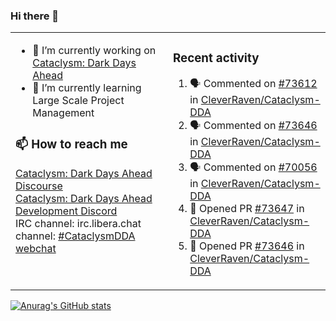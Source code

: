 ### Hi there 👋

<table><tr><td valign="top" width="50%">

- 🔭 I’m currently working on [Cataclysm: Dark Days Ahead](https://github.com/CleverRaven/Cataclysm-DDA)
- 🌱 I’m currently learning Large Scale Project Management

### 📫 How to reach me
[Cataclysm: Dark Days Ahead Discourse](https://discourse.cataclysmdda.org)  
[Cataclysm: Dark Days Ahead Development Discord](https://discord.gg/jFEc7Yp)  
IRC channel: irc.libera.chat channel: [#CataclysmDDA webchat](https://kiwiirc.com/nextclient/irc.libera.chat#CataclysmDDA)

</td><td valign="top" width="50%">

### Recent activity
<!--START_SECTION:activity-->
1. 🗣 Commented on [#73612](https://github.com/CleverRaven/Cataclysm-DDA/issues/73612#issuecomment-2105536074) in [CleverRaven/Cataclysm-DDA](https://github.com/CleverRaven/Cataclysm-DDA)
2. 🗣 Commented on [#73646](https://github.com/CleverRaven/Cataclysm-DDA/pull/73646#issuecomment-2105513551) in [CleverRaven/Cataclysm-DDA](https://github.com/CleverRaven/Cataclysm-DDA)
3. 🗣 Commented on [#70056](https://github.com/CleverRaven/Cataclysm-DDA/issues/70056#issuecomment-2105502611) in [CleverRaven/Cataclysm-DDA](https://github.com/CleverRaven/Cataclysm-DDA)
4. 💪 Opened PR [#73647](https://github.com/CleverRaven/Cataclysm-DDA/pull/73647) in [CleverRaven/Cataclysm-DDA](https://github.com/CleverRaven/Cataclysm-DDA)
5. 💪 Opened PR [#73646](https://github.com/CleverRaven/Cataclysm-DDA/pull/73646) in [CleverRaven/Cataclysm-DDA](https://github.com/CleverRaven/Cataclysm-DDA)
<!--END_SECTION:activity-->

</td></tr></table>

[![Anurag's GitHub stats](https://github-readme-stats.vercel.app/api?username=kevingranade)](https://github.com/anuraghazra/github-readme-stats)
